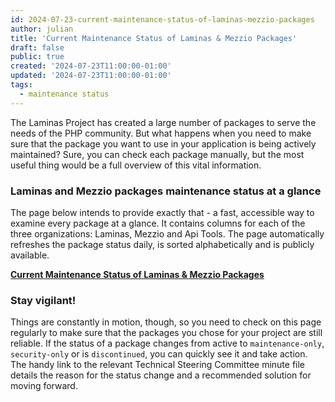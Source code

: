 ```yaml
---
id: 2024-07-23-current-maintenance-status-of-laminas-mezzio-packages
author: julian
title: 'Current Maintenance Status of Laminas & Mezzio Packages'
draft: false
public: true
created: '2024-07-23T11:00:00-01:00'
updated: '2024-07-23T11:00:00-01:00'
tags:
  - maintenance status
---
```


The Laminas Project has created a large number of packages to serve the needs of the PHP community.
But what happens when you need to make sure that the package you want to use in your application is being actively
maintained?
Sure, you can check each package manually, but the most useful thing would be a full overview of this vital
information.

<!--- EXTENDED -->

### Laminas and Mezzio packages maintenance status at a glance

The page below intends to provide exactly that - a fast, accessible way to examine every package at a glance. It
contains columns for each of the three organizations: Laminas, Mezzio and Api Tools. The page automatically refreshes
the package status daily, is sorted alphabetically and is publicly available.

[**Current Maintenance Status of Laminas & Mezzio Packages**](https://getlaminas.org/packages-maintenance-status/)

### Stay vigilant!

Things are constantly in motion, though, so you need to check on this page regularly to make sure that the packages you
chose for your project are still reliable. If the status of a package changes from active to `maintenance-only`,
`security-only` or is `discontinued`, you can quickly see it and take action.
The handy link to the relevant Technical Steering Committee minute file details the reason for the status change and a
recommended solution for moving forward.
